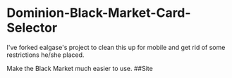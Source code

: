 # Dominion-Black-Market-Card-Selector

I've forked ealgase's project to clean this up for mobile and get rid of some restrictions he/she placed.

Make the Black Market much easier to use. 
##Site

